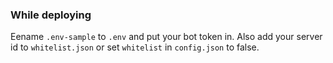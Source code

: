 ### While deploying
Eename `.env-sample` to `.env` and put your bot token in.
Also add your server id to `whitelist.json` or set `whitelist` in `config.json` to false.
